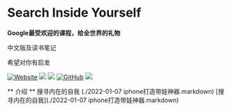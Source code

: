 # Search Inside Yourself
**Google最受欢迎的课程，给全世界的礼物**
<p>中文版及读书笔记</p>
<p>希望对你有启发</p>
<p align='laft'>
  
<a href="https://evolumin.gitbook.io/siy/" target="_blank"><img alt="Website" src="https://img.shields.io/website?label=%E5%9C%A8%E7%BA%BF%E7%94%B5%E5%AD%90%E4%B9%A6&style=flat-square&down_color=blue&down_message=%E7%82%B9%E8%BF%99%E9%87%8C&up_color=blue&up_message=%E7%82%B9%E8%BF%99%E9%87%8C&url=https%3A%2F%2Flabuladong.gitee.io%2Falgo&logo=Gitea"></a>
<a href="https://www.zhihu.com/people//englishous" target="_blank"><img src="https://img.shields.io/badge/%E7%9F%A5%E4%B9%8E-@英语日食记-000000.svg?style=flat-square&logo=Zhihu"></a>
<a href="https://mp.weixin.qq.com/s?__biz=MzA3NDg5MzM0Nw==&mid=2650813656&idx=1&sn=31b9f5adde66d373405c45a5c35b2ddc&chksm=848c4594b3fbcc8264e20bf7914826b7759e3f09499dbb96699830866d7ee90f1946263ba266&token=714059895&lang=zh_CN#rd" target="_blank"><img src="https://img.shields.io/badge/公众号-@英语日食记-000000.svg?style=flat-square&logo=WeChat"></a>
<a href="https://github.com/evolumin/search-inside-yourself" target="_blank"><img alt="GitHub" src="https://img.shields.io/github/stars/evolumin/search-inside-yourself?label=Stars&style=flat-square&logo=GitHub"></a>
<a href="https://github.com/evolumin" target="_blank"><img src="https://img.shields.io/badge/作者-@英语日食记-000000.svg?style=flat-square&logo=GitHub"></a>
</p>

** 介绍 **
搜寻内在的自我 (./2022-01-07 iphone打造带娃神器.markdown)
[搜寻内在的自我](./2022-01-07 iphone打造带娃神器.markdown)  
